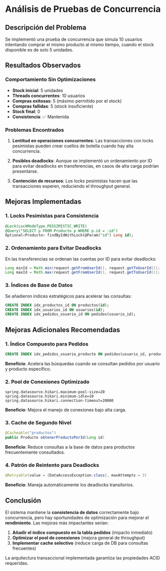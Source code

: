 # Análisis de Pruebas de Concurrencia

## Descripción del Problema

Se implementó una prueba de concurrencia que simula 10 usuarios intentando comprar el mismo producto al mismo tiempo, cuando el stock disponible es de solo 5 unidades.

## Resultados Observados

### Comportamiento Sin Optimizaciones

- **Stock inicial**: 5 unidades
- **Threads concurrentes**: 10 usuarios
- **Compras exitosas**: 5 (máximo permitido por el stock)
- **Compras fallidas**: 5 (stock insuficiente)
- **Stock final**: 0
- **Consistencia**: ✅ Mantenida

### Problemas Encontrados

1. **Lentitud en operaciones concurrentes**: Las transacciones con locks pesimistas pueden crear cuellos de botella cuando hay alta concurrencia.

2. **Posibles deadlocks**: Aunque se implementó un ordenamiento por ID para evitar deadlocks en transferencias, en casos de alta carga podrían presentarse.

3. **Contención de recursos**: Los locks pesimistas hacen que las transacciones esperen, reduciendo el throughput general.

## Mejoras Implementadas

### 1. **Locks Pesimistas para Consistencia**

```sql
@Lock(LockModeType.PESSIMISTIC_WRITE)
@Query("SELECT p FROM Producto p WHERE p.id = :id")
Optional<Producto> findByIdWithLock(@Param("id") Long id);
```

### 2. **Ordenamiento para Evitar Deadlocks**

En las transferencias se ordenan las cuentas por ID para evitar deadlocks:

```java
Long minId = Math.min(request.getFromUserId(), request.getToUserId());
Long maxId = Math.max(request.getFromUserId(), request.getToUserId());
```

### 3. **Índices de Base de Datos**

Se añadieron índices estratégicos para acelerar las consultas:

```sql
CREATE INDEX idx_productos_id ON productos(id);
CREATE INDEX idx_usuarios_id ON usuarios(id);
CREATE INDEX idx_pedidos_usuario_id ON pedidos(usuario_id);
```

## Mejoras Adicionales Recomendadas

### 1. **Índice Compuesto para Pedidos**

```sql
CREATE INDEX idx_pedidos_usuario_producto ON pedidos(usuario_id, producto_id);
```

**Beneficio**: Acelera las búsquedas cuando se consultan pedidos por usuario y producto específico.

### 2. **Pool de Conexiones Optimizado**

```properties
spring.datasource.hikari.maximum-pool-size=20
spring.datasource.hikari.minimum-idle=10
spring.datasource.hikari.connection-timeout=20000
```

**Beneficio**: Mejora el manejo de conexiones bajo alta carga.

### 3. **Cache de Segundo Nivel**

```java
@Cacheable("productos")
public Producto obtenerProductoPorId(Long id)
```

**Beneficio**: Reduce consultas a la base de datos para productos frecuentemente consultados.

### 4. **Patrón de Reintento para Deadlocks**

```java
@Retryable(value = {DataAccessException.class}, maxAttempts = 3)
```

**Beneficio**: Maneja automáticamente los deadlocks transitorios.

## Conclusión

El sistema mantiene la **consistencia de datos** correctamente bajo concurrencia, pero hay oportunidades de optimización para mejorar el **rendimiento**. Las mejoras más impactantes serían:

1. **Añadir el índice compuesto en la tabla pedidos** (impacto inmediato)
2. **Optimizar el pool de conexiones** (mejora general de throughput)
3. **Implementar cache selectivo** (reduce carga de DB para consultas frecuentes)

La arquitectura transaccional implementada garantiza las propiedades ACID requeridas.
